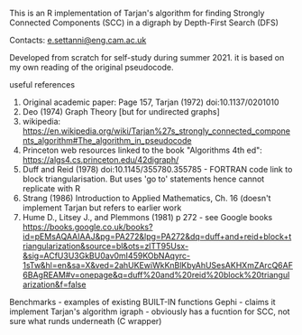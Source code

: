 This is an R implementation of Tarjan's algorithm for finding Strongly Connected Components (SCC) in a digraph by Depth-First Search (DFS)

Contacts:
   e.settanni@eng.cam.ac.uk
   
Developed from scratch for self-study during summer 2021. it is based on my own reading of the original pseudocode.

useful references 
 1) Original academic paper: Page 157, Tarjan (1972) doi:10.1137/0201010
 2) Deo (1974) Graph Theory [but for undirected graphs]
 3) wikipedia: https://en.wikipedia.org/wiki/Tarjan%27s_strongly_connected_components_algorithm#The_algorithm_in_pseudocode
 4) Princeton web resources linked to the book "Algorithms 4th ed": https://algs4.cs.princeton.edu/42digraph/
 5) Duff and Reid (1978) doi:10.1145/355780.355785 - FORTRAN code link to block triangularisation. But uses 'go to' statements hence cannot replicate with R
 6) Strang (1986) Introduction to Applied Mathematics, Ch. 16 (doesn't implement Tarjan but refers to earlier work
 7) Hume D., Litsey J., and Plemmons (1981) p 272 - see Google books https://books.google.co.uk/books?id=pEMsAQAAIAAJ&pg=PA272&lpg=PA272&dq=duff+and+reid+block+triangularization&source=bl&ots=zlTT95Usx-&sig=ACfU3U3GkBU0av0mI459KObNAqyrc-1sTw&hl=en&sa=X&ved=2ahUKEwiWkKnBlKbyAhUSesAKHXmZArcQ6AF6BAgREAM#v=onepage&q=duff%20and%20reid%20block%20triangularization&f=false


Benchmarks - examples of existing BUILT-IN functions 
 Gephi - claims it implement Tarjan's algorithm
 igraph - obviously has a fucntion for SCC, not sure what runds underneath (C wrapper)
